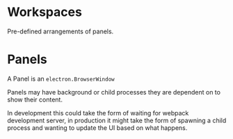 # Workspaces

Pre-defined arrangements of panels.

# Panels 

A Panel is an `electron.BrowserWindow`

Panels may have background or child processes they are dependent on to show their content.

In development this could take the form of waiting for webpack development server, in production it
might take the form of spawning a child process and wanting to update the UI based on what happens.
